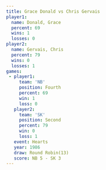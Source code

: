 ```yaml
---
title: Grace Donald vs Chris Gervais
player1:              
  name: Donald, Grace 
  percent: 69         
  wins: 1             
  losses: 0           
player2:              
  name: Gervais, Chris
  percent: 79         
  wins: 0             
  losses: 1           
games:
 - player1:          
     team: 'NB'      
     position: Fourth
     percent: 69     
     win: 1          
     loss: 0         
   player2:          
     team: 'SK'      
     position: Second
     percent: 79     
     win: 0          
     loss: 1         
   event: Hearts        
   year: 1986           
   draw: Round Robin(13)
   score: NB 5 - SK 3   
---
```


